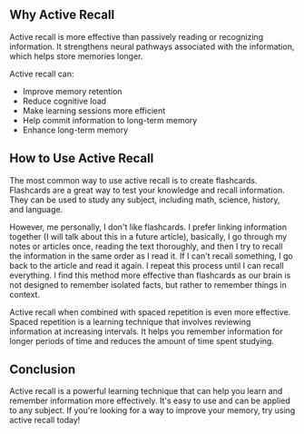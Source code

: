 ## Why Active Recall

Active recall is more effective than passively reading or recognizing information. It strengthens neural pathways associated with the information, which helps store memories longer.

Active recall can:

- Improve memory retention
- Reduce cognitive load
- Make learning sessions more efficient
- Help commit information to long-term memory
- Enhance long-term memory

## How to Use Active Recall

The most common way to use active recall is to create flashcards. Flashcards are a great way to test your knowledge and recall information. They can be used to study any subject, including math, science, history, and language.

However, me personally, I don't like flashcards. I prefer linking information together (I will talk about this in a future article), basically, I go through my notes or articles once, reading the text thoroughly, and then I try to recall the information in the same order as I read it. If I can't recall something, I go back to the article and read it again. I repeat this process until I can recall everything. I find this method more effective than flashcards as our brain is not designed to remember isolated facts, but rather to remember things in context.

Active recall when combined with spaced repetition is even more effective. Spaced repetition is a learning technique that involves reviewing information at increasing intervals. It helps you remember information for longer periods of time and reduces the amount of time spent studying.

## Conclusion

Active recall is a powerful learning technique that can help you learn and remember information more effectively. It's easy to use and can be applied to any subject. If you're looking for a way to improve your memory, try using active recall today!
